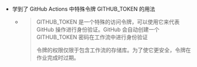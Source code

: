 - 学到了 GitHub Actions 中特殊令牌 GITHUB_TOKEN 的用法
	- > GITHUB_TOKEN 是一个特殊的访问令牌，可以使用它来代表 GitHub 操作进行身份验证。GitHub 会自动创建一个 GITHUB_TOKEN 密码在工作流中进行身份验证
	  >
	  > 令牌的权限仅限于包含工作流的存储库。为了使它更安全，令牌在作业完成时过期。